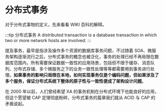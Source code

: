 # 分布式事务

对于分布式事物的定义，先来看看 WIKI 百科的解释。

:::tip 分布式事务
A distributed transaction is a database transaction in which two or more network hosts are involved.
:::

提及事务，最早是指涉及操作多个资源的数据库事务问题，不过随着 SOA、微服务架构逐渐流行之后，分布式事务的概念也被泛化，事务的处理已经不再局限在数据库范围内，所有需要保证数据一致性的应用场景，包括但不限于缓存、消息队列、分布式存储、多个微服务之下的业务一致性处理等等都需要用到事务进行处理。**如果事务的影响只局限在本地，如何实现事务仅是个编码问题，但如果涉及了多个服务，保证分布式系统下整体的原子性与一致性便成了架构设计问题**。

在 2000 年以前，人们曾经希望 XA 的事务机制在分布式环境下也能良好的应用，但这个愿望被 CAP 定理彻底粉碎，分布式事务的篇章我们就从 ACID 与 CAP 的矛盾说起。